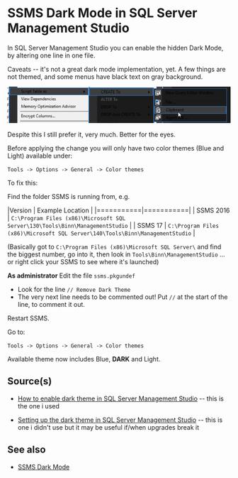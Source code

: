 ﻿# SSMS Dark Mode in SQL Server Management Studio

In SQL Server Management Studio you can enable the hidden Dark Mode, by altering one line in one file.

Caveats -- it's not a great dark mode implementation, yet. A few things are not themed, and some menus have black text on gray background.

![SSMS Dark Mode Broken](SSMS_Dark_Mode_Broken.png)


Despite this I still prefer it, very much. Better for the eyes.


Before applying the change you will only have two color themes (Blue and Light) available under:

	Tools -> Options -> General -> Color themes


To fix this:

Find the folder SSMS is running from, e.g.


|Version    | Example Location    |
|===========|===========|
| SSMS 2016 | `C:\Program Files (x86)\Microsoft SQL Server\130\Tools\Binn\ManagementStudio` |
| SSMS 17   | `C:\Program Files (x86)\Microsoft SQL Server\140\Tools\Binn\ManagementStudio` |

(Basically got to `C:\Program Files (x86)\Microsoft SQL Server\` and find the biggest number, go into it, then look in  `Tools\Binn\ManagementStudio` ... or right click your SSMS to see where it's launched)

**As administrator** Edit the file `ssms.pkgundef`

 - Look for the line `// Remove Dark Theme`
 - The very next line needs to be commented out! Put `//` at the start of the line, to comment it out.

 Restart SSMS.

 Go to:

	Tools -> Options -> General -> Color themes

Available theme now includes Blue, **DARK** and Light.



## Source(s)
- [How to enable dark theme in SQL Server Management Studio](https://www.prajwaldesai.com/how-to-enable-dark-theme-in-sql-server-management-studio/) -- this is the one i used

- [Setting up the dark theme in SQL Server Management Studio](https://www.sqlshack.com/setting-up-the-dark-theme-in-sql-server-management-studio/) -- this is one i didn't use but it may be useful if/when upgrades break it

## See also

- [SSMS Dark Mode](../sql_server/SSMS_Dark_Mode.md)